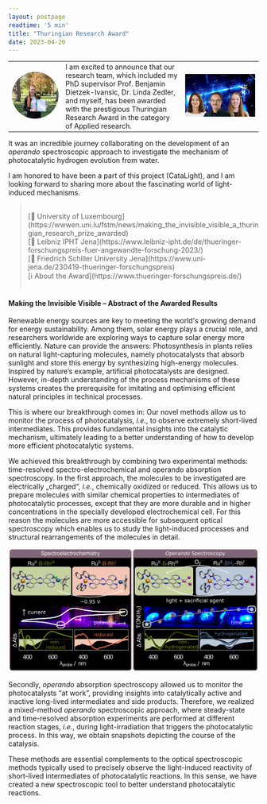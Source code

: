 ```yaml
---
layout: postpage
readtime: '5 min'
title: "Thuringian Research Award"
date: 2023-04-20
---
```


<table>
    <tr> </tr>
<tr VALIGN=CENTER>
  <td width="200"> 
      <img width=200 src='https://raw.githubusercontent.com/carolin-m/carolin-m.github.io/main/img/posts/carolin_LUX_circle.png'>
  </td>
  <td width="400"> 
      I am excited to announce that our research team, which included my PhD supervisor Prof. Benjamin Dietzek-Ivansic, 
Dr. Linda Zedler, and myself, has been awarded with the prestigious Thuringian Research Award in the category of Applied research. 
  </td>
  <td width="300">
    <img width=300 src='https://raw.githubusercontent.com/carolin-m/carolin-m.github.io/main/img/posts/Foto_Forschungspreis_a_compress.png'>
  </td>
</tr>
</table>

It was an incredible journey collaborating on the development of an <i>operando</i> spectroscopic approach 
to investigate the mechanism of photocatalytic hydrogen evolution from water.

I am honored to have been a part of this project (CataLight), 
and I am looking forward to sharing more about the fascinating world of light-induced mechanisms.

> <br>
> [📰 University of Luxembourg](https://wwwen.uni.lu/fstm/news/making_the_invisible_visible_a_thuringian_research_prize_awarded) <br>
> [📰 Leibniz IPHT Jena](https://www.leibniz-ipht.de/de/thueringer-forschungspreis-fuer-angewandte-forschung-2023/) <br>
> [📰 Friedrich Schiller University Jena](https://www.uni-jena.de/230419-thueringer-forschungspreis) <br>
> [ℹ️ About the Award](https://www.thueringer-forschungspreis.de/) <br>
> <br>

#### Making the Invisible Visible – Abstract of the Awarded Results

Renewable energy sources are key to meeting the world's growing demand for energy sustainability. 
Among them, solar energy plays a crucial role, and researchers worldwide are exploring ways to capture solar energy more efficiently. 
Nature can provide the answers: 
Photosynthesis in plants relies on natural light-capturing molecules, namely photocatalysts that absorb sunlight and store this energy by synthesizing high-energy molecules. Inspired by nature’s example, artificial photocatalysts are designed. 
However, in-depth understanding of the process mechanisms of these systems creates the prerequisite for imitating and optimising efficient natural principles in technical processes.

This is where our breakthrough comes in: Our novel methods allow us to monitor the process of photocatalysis, *i.e.*, to observe extremely short-lived intermediates. 
This provides fundamental insights into the catalytic mechanism, ultimately leading to a better understanding of how to develop more efficient photocatalytic systems.

We achieved this breakthrough by combining two experimental methods: 
time-resolved spectro-electrochemical and operando absorption spectroscopy.
In the first approach, the molecules to be investigated are electrically „charged“, *i.e.*, chemically oxidized or reduced. 
This allows us to prepare molecules with similar chemical properties to intermediates of photocatalytic processes, 
except that they are more durable and in higher concentrations in the specially developed electrochemical cell. 
For this reason the molecules are more accessible for subsequent optical spectroscopy which enables us to study the light-induced processes and structural rearrangements of the molecules in detail.

<img width=550 src='https://raw.githubusercontent.com/carolin-m/carolin-m.github.io/main/img/posts/thuringia_award_science_img.png'>

Secondly, *operando* absorption spectroscopy allowed us to monitor the photocatalysts “at work”, providing insights into catalytically active and inactive long-lived intermediates and side products. 
Therefore, we realized a mixed-method *operando* spectroscopic approach, where steady-state and time-resolved absorption experiments are performed at different reaction stages, *i.e.*, during light-irradiation that triggers the photocatalytic process. 
In this way, we obtain snapshots depicting the course of the catalysis.

These methods are essential complements to the optical spectroscopic methods typically used to precisely observe the 
light-induced reactivity of short-lived intermediates of photocatalytic reactions. 
In this sense, we have created a new spectroscopic tool to better understand photocatalytic reactions.
